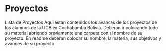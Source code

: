 # Proyectos
Lista de Proyectos
Aqui estan contenidos los avances de los proyectos de los alumnos de la UCB en Cochabamba Bolivia.
Deberan ir colocando todo su material abriendo previamente una carpeta con el nombre de su proyecto.
En readme deberan colocar su nombre, la materia, sus objetivos y avances de su proyecto.
